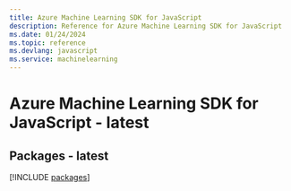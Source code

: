```yaml
---
title: Azure Machine Learning SDK for JavaScript
description: Reference for Azure Machine Learning SDK for JavaScript
ms.date: 01/24/2024
ms.topic: reference
ms.devlang: javascript
ms.service: machinelearning
---
```

# Azure Machine Learning SDK for JavaScript - latest
## Packages - latest
[!INCLUDE [packages](machine-learning-index.md)]
